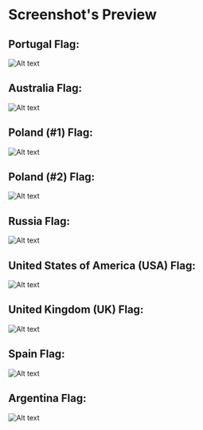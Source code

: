 <h1>Screenshot's Preview</h1>

<h2>Portugal Flag:</h2>

![Alt text](https://i.imgur.com/FkRWQ9I.png "Portugal Flag")

<h2>Australia Flag:</h2>

![Alt text](https://i.imgur.com/i8Mbwho.png "Australia Flag")

<h2>Poland (#1) Flag:</h2>

![Alt text](https://i.imgur.com/Ii7A6cW.png "Poland #1 Flag")

<h2>Poland (#2) Flag:</h2>

![Alt text](https://i.imgur.com/spU2Q78.png "Poland #2 Flag")

<h2>Russia Flag:</h2>

![Alt text](https://i.imgur.com/8RMV8f8.png "Poland #2 Flag")

<h2>United States of America (USA) Flag:</h2>

![Alt text](https://i.imgur.com/9EXvMi7.png "United States of America (USA) Flag")

<h2>United Kingdom (UK) Flag:</h2>

![Alt text](https://i.imgur.com/EW3EqpS.png "United Kingdom (UK) Flag")

<h2>Spain Flag:</h2>

![Alt text](https://i.imgur.com/nMFDwX0.png "Spain Flag")

<h2>Argentina Flag:</h2>

![Alt text](https://i.imgur.com/c4vFlhx.png "Argentina Flag")
